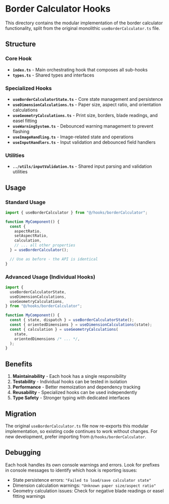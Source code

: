 # Border Calculator Hooks

This directory contains the modular implementation of the border calculator functionality, split from the original monolithic `useBorderCalculator.ts` file.

## Structure

### Core Hook

- **`index.ts`** - Main orchestrating hook that composes all sub-hooks
- **`types.ts`** - Shared types and interfaces

### Specialized Hooks

- **`useBorderCalculatorState.ts`** - Core state management and persistence
- **`useDimensionCalculations.ts`** - Paper size, aspect ratio, and orientation calculations
- **`useGeometryCalculations.ts`** - Print size, borders, blade readings, and easel fitting
- **`useWarningSystem.ts`** - Debounced warning management to prevent flashing
- **`useImageHandling.ts`** - Image-related state and operations
- **`useInputHandlers.ts`** - Input validation and debounced field handlers

### Utilities

- **`../utils/inputValidation.ts`** - Shared input parsing and validation utilities

## Usage

### Standard Usage

```typescript
import { useBorderCalculator } from "@/hooks/borderCalculator";

function MyComponent() {
  const {
    aspectRatio,
    setAspectRatio,
    calculation,
    // ... all other properties
  } = useBorderCalculator();

  // Use as before - the API is identical
}
```

### Advanced Usage (Individual Hooks)

```typescript
import {
  useBorderCalculatorState,
  useDimensionCalculations,
  useGeometryCalculations,
} from "@/hooks/borderCalculator";

function MyComponent() {
  const { state, dispatch } = useBorderCalculatorState();
  const { orientedDimensions } = useDimensionCalculations(state);
  const { calculation } = useGeometryCalculations(
    state,
    orientedDimensions /* ... */,
  );
}
```

## Benefits

1. **Maintainability** - Each hook has a single responsibility
2. **Testability** - Individual hooks can be tested in isolation
3. **Performance** - Better memoization and dependency tracking
4. **Reusability** - Specialized hooks can be used independently
5. **Type Safety** - Stronger typing with dedicated interfaces

## Migration

The original `useBorderCalculator.ts` file now re-exports this modular implementation, so existing code continues to work without changes. For new development, prefer importing from `@/hooks/borderCalculator`.

## Debugging

Each hook handles its own console warnings and errors. Look for prefixes in console messages to identify which hook is reporting issues:

- State persistence errors: `"Failed to load/save calculator state"`
- Dimension calculation warnings: `"Unknown paper size/aspect ratio"`
- Geometry calculation issues: Check for negative blade readings or easel fitting warnings
